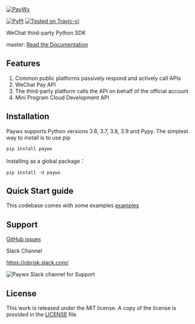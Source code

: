 
[![PayWx](https://obrisk.oss-cn-hangzhou.aliyuncs.com/media/images/Paywx-logo.png)](https://obrisk.cn/projects/paywx/)


[![PyPI](https://dist.paywx.svg)](https://pypi.org/project/paywx)
[![Tested on Travic-ci](https://api.travis-ci.org/badges/badgerbadgerbadger.svg?branch=master&status=passed)](https://travis-ci.org)

WeChat third-party Python SDK

master: [Read the Documentation ](https://obrisk.cn/projects/paywx/)


## Features


1. Common public platforms passively respond and actively call APIs
2. WeChat Pay API
3. The third-party platform calls the API on behalf of the official account
4. Mini Program Cloud Development API


## Installation

Paywx supports Python versions 3.6, 3.7, 3.8, 3.9 and Pypy. The simplest way to install is to use pip


```bash
pip install paywx
```

Installing as a global package：

    pip install -U paywx


## Quick Start guide

This codebase comes with some examples [examples](examples/)


## Support

[GitHub issues](https://github.com/obrisk/paywx/issues)

Slack Channel

https://obrisk.slack.com/

![Paywx Slack channel for Support](https://cdn-icons-png.flaticon.com/512/2111/2111615.png)


## License

This work is released under the MIT license. A copy of the license is provided in the [LICENSE](./LICENSE) file.
